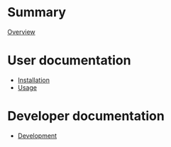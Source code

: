 # Summary

[Overview](./overview.md)

# User documentation

- [Installation](./install.md)
- [Usage](./usage.md)

# Developer documentation

- [Development](./dev.md)
